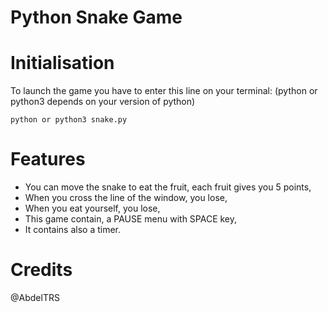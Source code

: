 # Python Snake Game

# Initialisation 

To launch the game you have to enter this line on your terminal: (python or python3 depends on your version of python)

``` 
python or python3 snake.py
```

# Features

- You can move the snake to eat the fruit, each fruit gives you 5 points,
- When you cross the line of the window, you lose,
- When you eat yourself, you lose,
- This game contain, a PAUSE menu with SPACE key,
- It contains also a timer. 

# Credits 

@AbdelTRS

